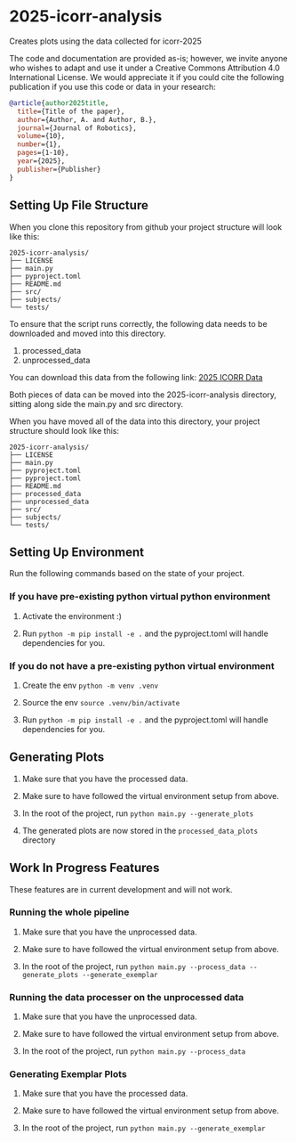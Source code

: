 # 2025-icorr-analysis

Creates plots using the data collected for icorr-2025

The code and documentation are provided as-is; however, we invite anyone who wishes to adapt and use it under a Creative Commons Attribution 4.0 International License. We would appreciate it if you could cite the following publication if you use this code or data in your research:

```bibtex
@article{author2025title,
  title={Title of the paper},
  author={Author, A. and Author, B.},
  journal={Journal of Robotics},
  volume={10},
  number={1},
  pages={1-10},
  year={2025},
  publisher={Publisher}
}
```

## Setting Up File Structure

When you clone this repository from github your project structure will look like this:

```
2025-icorr-analysis/
├── LICENSE
├── main.py
├── pyproject.toml
├── README.md
├── src/
├── subjects/
└── tests/
```

To ensure that the script runs correctly, the following data needs to be downloaded and moved into this directory.

1. processed_data
2. unprocessed_data

You can download this data from the following link: [2025 ICORR Data](<https://drive.google.com/drive/u/0/folders/1n4cooQM1GK94jVku2kTv6BuAmHD2BzN7)>)

Both pieces of data can be moved into the 2025-icorr-analysis directory, sitting along side the main.py and src directory.

When you have moved all of the data into this directory, your project structure should look like this:

```
2025-icorr-analysis/
├── LICENSE
├── main.py
├── pyproject.toml
├── pyproject.toml
├── README.md
├── processed_data
├── unprocessed_data
├── src/
├── subjects/
└── tests/
```

## Setting Up Environment

Run the following commands based on the state of your project.

### If you have pre-existing python virtual python environment

1. Activate the environment :)

2. Run `python -m pip install -e .` and the pyproject.toml will handle dependencies for you.

### If you do not have a pre-existing python virtual environment

1. Create the env `python -m venv .venv`

2. Source the env `source .venv/bin/activate`

3. Run `python -m pip install -e .` and the pyproject.toml will handle dependencies for you.

## Generating Plots

1. Make sure that you have the processed data.

2. Make sure to have followed the virtual environment setup from above.

3. In the root of the project, run `python main.py --generate_plots`

4. The generated plots are now stored in the `processed_data_plots` directory

## Work In Progress Features

These features are in current development and will not work.

### Running the whole pipeline

1. Make sure that you have the unprocessed data.

2. Make sure to have followed the virtual environment setup from above.

3. In the root of the project, run `python main.py --process_data --generate_plots --generate_exemplar`

### Running the data processer on the unprocessed data

1. Make sure that you have the unprocessed data.

2. Make sure to have followed the virtual environment setup from above.

3. In the root of the project, run `python main.py --process_data`

### Generating Exemplar Plots

1. Make sure that you have the processed data.

2. Make sure to have followed the virtual environment setup from above.

3. In the root of the project, run `python main.py --generate_exemplar`
